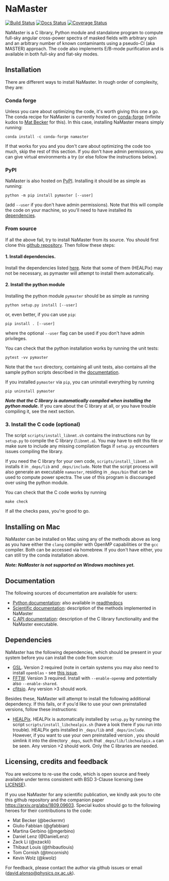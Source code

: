 # NaMaster
[![Build Status](https://travis-ci.org/LSSTDESC/NaMaster.svg?branch=master)](https://travis-ci.org/LSSTDESC/NaMaster)
[![Docs Status](https://readthedocs.org/projects/namaster/badge/?version=latest)](http://namaster.readthedocs.io/)
[![Coverage Status](https://coveralls.io/repos/github/LSSTDESC/NaMaster/badge.svg?branch=master)](https://coveralls.io/github/LSSTDESC/NaMaster?branch=master)

NaMaster is a C library, Python module and standalone program to compute full-sky angular cross-power spectra of masked fields with arbitrary spin and an arbitrary number of known contaminants using a pseudo-Cl (aka MASTER) approach. The code also implements E/B-mode purification and is available in both full-sky and flat-sky modes.


## Installation

There are different ways to install NaMaster. In rough order of complexity, they are:

### Conda forge 
Unless you care about optimizing the code, it's worth giving this one a go. The conda recipe for NaMaster is currently hosted on [conda-forge](https://anaconda.org/conda-forge/namaster) (infinite kudos to [Mat Becker](https://github.com/beckermr) for this). In this case, installing NaMaster means simply running:
```
conda install -c conda-forge namaster
```
If that works for you and you don't care about optimizing the code too much, skip the rest of this section. If you don't have admin permissions, you can give virtual environments a try (or else follow the instructions below).

### PyPI
NaMaster is also hosted on [PyPI](https://pypi.org/project/pymaster). Installing it should be as simple as running:
```
python -m pip install pymaster [--user]
```
(add `--user` if you don't have admin permissions). Note that this will compile the code on your machine, so you'll need to have installed its [dependencies](#dependencies).

### From source
If all the above fail, try to install NaMaster from its source. You should first clone this [github repository](https://github.com/LSSTDESC/NaMaster). Then follow these steps:

#### 1. Install dependencies.
Install the dependencies listed [here](#dependencies). Note that some of them (HEALPix) may not be necessary, as pymaster will attempt to install them automatically.

#### 2. Install the python module
Installing the python module `pymaster` should be as simple as running
```
python setup.py install [--user]
```
or, even better, if you can use `pip`:
```
pip install . [--user]
```
where the optional `--user` flag can be used if you don't have admin privileges.

You can check that the python installation works by running the unit tests:
```
pytest -vv pymaster
```
Note that the `test` directory, containing all unit tests, also contains all the sample python scripts described in the [documentation](https://namaster.readthedocs.io).

If you installed `pymaster` via `pip`, you can uninstall everything by running
```
pip uninstall pymaster
```

***Note that the C library is automatically compiled when installing the python module.*** If you care about the C library at all, or you have trouble compiling it, see the next section.

### 3. Install the C code (optional)
The script `scripts/install_libnmt.sh` contains the instructions run by `setup.py` to compile the C library (`libnmt.a`). You may have to edit this file or make sure to include any missing compilation flags if `setup.py` encounters issues compiling the library.

If you need the C library for your own code, `scripts/install_libnmt.sh` installs it in `_deps/lib` and `_deps/include`. Note that the script process will also generate an executable `namaster`, residing in `_deps/bin` that can be used to compute power spectra. The use of this program is discouraged over using the python module.

You can check that the C code works by running
```
make check
```
If all the checks pass, you're good to go.


## Installing on Mac

NaMaster can be installed on Mac using any of the methods above as long as you have either the `clang` compiler with OpenMP capabilities or the `gcc` compiler. Both can be accessed via homebrew. If you don't have either, you can still try the conda installation above.

***Note: NaMaster is not supported on Windows machines yet.***


## Documentation 
The following sources of documentation are available for users:
* [Python documentation](doc/build/html/index.html): also available in [readthedocs](http://namaster.readthedocs.io)
* [Scientific documentation](doc/doc_scientific.pdf): description of the methods implemented in NaMaster
* [C API documentation](doc/doc_C_API.pdf): description of the C library functionality and the NaMaster executable.


## Dependencies
NaMaster has the following dependencies, which should be present in your system before you can install the code from source:
* [GSL](https://www.gnu.org/software/gsl/). Version 2 required (note in certain systems you may also need to install `openblas` - see [this issue](https://github.com/LSSTDESC/NaMaster/issues/106).
* [FFTW](http://www.fftw.org/). Version 3 required. Install with `--enable-openmp` and potentially also `--enable-shared`.
* [cfitsio](https://heasarc.gsfc.nasa.gov/fitsio/). Any version >3 should work.

Besides these, NaMaster will attempt to install the following additional dependency. If this fails, or if you'd like to use your own preinstalled versions, follow these instructions:
* [HEALPix](https://sourceforge.net/projects/healpix/). HEALPix is automatically installed by `setup.py` by running the script `scripts/install_libchealpix.sh` (have a look there if you run into trouble). HEALPix gets installed in `_deps/lib` and `_deps/include`. However, if you want to use your own preinstalled version , you should simlink it into the directory `_deps`, such that `_deps/lib/libchealpix.a` can be seen. Any version >2 should work. Only the C libraries are needed.


## Licensing, credits and feedback
You are welcome to re-use the code, which is open source and freely available under terms consistent with BSD 3-Clause licensing (see [LICENSE](LICENSE)).

If you use NaMaster for any scientific publication, we kindly ask you to cite this github repository and the companion paper https://arxiv.org/abs/1809.09603. Special kudos should go to the following heroes for their contributions to the code:
- Mat Becker (@beckermr)
- Giulio Fabbian (@gfabbian)
- Martina Gerbino (@mgerbino)
- Daniel Lenz (@DanielLenz)
- Zack Li (@xzackli)
- Thibaut Louis (@thibautlouis)
- Tom Cornish (@tmcornish)
- Kevin Wolz (@kwolz)

For feedback, please contact the author via github issues or email (david.alonso@physics.ox.ac.uk).
